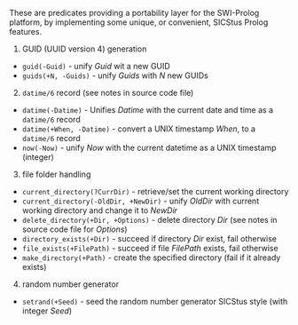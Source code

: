These are predicates providing a portability layer for the SWI-Prolog platform, by implementing some unique, or convenient, SICStus Prolog features.  

1. GUID (UUID version 4) generation  
- `guid(-Guid)` - unify *Guid* wit a new GUID  
- `guids(+N, -Guids)` - unify *Guids* with *N* new GUIDs  

2. `datime/6` record (see notes in source code file)  
- `datime(-Datime)` - Unifies *Datime* with the current date and time as a `datime/6` record  
- `datime(+When, -Datime)` - convert a UNIX timestamp *When*, to a `datime/6` record  
- `now(-Now)` - unify *Now* with the current datetime as a UNIX timestamp (integer)  

3. file folder handling  
- `current_directory(?CurrDir)` - retrieve/set the current working directory  
- `current_directory(-OldDir, +NewDir)` - unify *OldDir* with current working directory and change it to *NewDir*  
- `delete_directory(+Dir, +Options)` - delete directory *Dir* (see notes in source code file for *Options*)  
- `directory_exists(+Dir)` - succeed if directory *Dir* exist, fail otherwise  
- `file_exists(+FilePath)` - succeed if file *FilePath* exists, fail otherwise  
- `make_directory(+Path)` - create the specified directory (fail if it already exists)  

4. random number generator  
- `setrand(+Seed)` - seed the random number generator SICStus style (with integer *Seed*)  